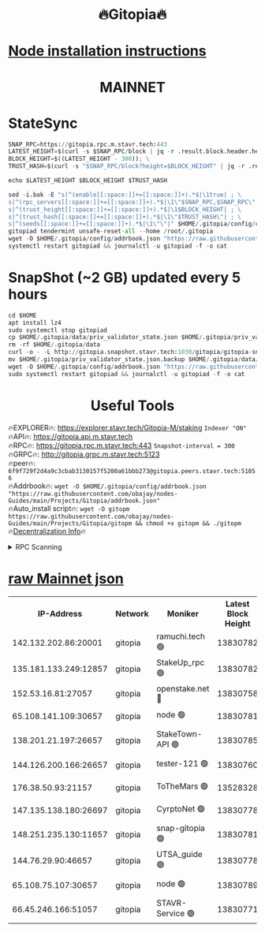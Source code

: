 <h1 align="center"> 🔥Gitopia🔥</h1>

[Node installation instructions](https://github.com/obajay/nodes-Guides/tree/main/Projects/Gitopia)
=

<h1 align="center"> MAINNET</h1>

# StateSync
```python
SNAP_RPC=https://gitopia.rpc.m.stavr.tech:443
LATEST_HEIGHT=$(curl -s $SNAP_RPC/block | jq -r .result.block.header.height); \
BLOCK_HEIGHT=$((LATEST_HEIGHT - 300)); \
TRUST_HASH=$(curl -s "$SNAP_RPC/block?height=$BLOCK_HEIGHT" | jq -r .result.block_id.hash)

echo $LATEST_HEIGHT $BLOCK_HEIGHT $TRUST_HASH

sed -i.bak -E "s|^(enable[[:space:]]+=[[:space:]]+).*$|\1true| ; \
s|^(rpc_servers[[:space:]]+=[[:space:]]+).*$|\1\"$SNAP_RPC,$SNAP_RPC\"| ; \
s|^(trust_height[[:space:]]+=[[:space:]]+).*$|\1$BLOCK_HEIGHT| ; \
s|^(trust_hash[[:space:]]+=[[:space:]]+).*$|\1\"$TRUST_HASH\"| ; \
s|^(seeds[[:space:]]+=[[:space:]]+).*$|\1\"\"|" $HOME/.gitopia/config/config.toml
gitopiad tendermint unsafe-reset-all --home /root/.gitopia
wget -O $HOME/.gitopia/config/addrbook.json "https://raw.githubusercontent.com/obajay/nodes-Guides/main/Projects/Gitopia/addrbook.json"
systemctl restart gitopiad && journalctl -u gitopiad -f -o cat
```
# SnapShot (~2 GB) updated every 5 hours
```python
cd $HOME
apt install lz4
sudo systemctl stop gitopiad
cp $HOME/.gitopia/data/priv_validator_state.json $HOME/.gitopia/priv_validator_state.json.backup
rm -rf $HOME/.gitopia/data
curl -o - -L http://gitopia.snapshot.stavr.tech:1030/gitopia/gitopia-snap.tar.lz4 | lz4 -c -d - | tar -x -C $HOME/.gitopia --strip-components 2
mv $HOME/.gitopia/priv_validator_state.json.backup $HOME/.gitopia/data/priv_validator_state.json
wget -O $HOME/.gitopia/config/addrbook.json "https://raw.githubusercontent.com/obajay/nodes-Guides/main/Projects/Gitopia/addrbook.json"
sudo systemctl restart gitopiad && journalctl -u gitopiad -f -o cat
```
 <h1 align="center"> Useful Tools</h1>

🔥EXPLORER🔥:      https://explorer.stavr.tech/Gitopia-M/staking  `Indexer "ON"` \
🔥API🔥: 			 		 https://gitopia.api.m.stavr.tech \
🔥RPC🔥:           https://gitopia.rpc.m.stavr.tech:443              `Snapshot-interval = 300` \
🔥GRPC🔥:          http://gitopia.grpc.m.stavr.tech:5123 \
🔥peer🔥:					 `6f9f729f2d4a9c3cbab3130157f5200a61bbb273@gitopia.peers.stavr.tech:51056` \
🔥Addrbook🔥:    ```wget -O $HOME/.gitopia/config/addrbook.json "https://raw.githubusercontent.com/obajay/nodes-Guides/main/Projects/Gitopia/addrbook.json"``` \
🔥Auto_install script🔥: ```wget -O gitopm https://raw.githubusercontent.com/obajay/nodes-Guides/main/Projects/Gitopia/gitopm && chmod +x gitopm && ./gitopm``` \
🔥[Decentralization Info](https://github.com/obajay/StateSync-snapshots/tree/main/Projects/Gitopia/Decentralization)🔥

<details>
<summary>RPC Scanning</summary>

<h2 align="center"> We scan nodes in real time every 4 hours. And we provide the final result of RPC endpoints.
We cannot influence the operation of these nodes in any way. </h2>


```python
If Voting Power is higher than 0 --> then the Node is a validator of the network and may be subject to attack and be a potential threat to the chain.
```
```python
We marked such validators with a red symbol
```

</details>

[raw Mainnet json](https://rpc-check.gitopm.stavr.tech/gitopm/rpc-gitopm-result.json)
=

<table><tr><th>IP-Address</th><th>Network</th><th>Moniker</th><th>Latest Block Height</th><th>Earliest Block Height</th><th>Catching Up</th><th>Tx Index</th><th>Voting Power</th><th>Scan Time</th></tr><tr><td>142.132.202.86:20001</td><td>gitopia</td><td>ramuchi.tech 🟢</td><td>13830782</td><td>6548337</td><td>False</td><td>on</td><td>0</td><td>2024-02-14T21:10:27.959223703UTC</td></tr><tr><td>135.181.133.249:12857</td><td>gitopia</td><td>StakeUp_rpc 🟢</td><td>13830782</td><td>8010001</td><td>False</td><td>on</td><td>0</td><td>2024-02-14T21:10:28.362262865UTC</td></tr><tr><td>152.53.16.81:27057</td><td>gitopia</td><td>openstake.net 🔴</td><td>13830758</td><td>10455001</td><td>False</td><td>off</td><td>44017</td><td>2024-02-14T21:09:49.870434575UTC</td></tr><tr><td>65.108.141.109:30657</td><td>gitopia</td><td>node 🟢</td><td>13830781</td><td>12299845</td><td>False</td><td>on</td><td>0</td><td>2024-02-14T21:10:25.397747331UTC</td></tr><tr><td>138.201.21.197:26657</td><td>gitopia</td><td>StakeTown-API 🟢</td><td>13830785</td><td>12733501</td><td>False</td><td>on</td><td>0</td><td>2024-02-14T21:10:32.910126160UTC</td></tr><tr><td>144.126.200.166:26657</td><td>gitopia</td><td>tester-121 🟢</td><td>13830760</td><td>12832814</td><td>False</td><td>off</td><td>0</td><td>2024-02-14T21:09:52.264315568UTC</td></tr><tr><td>176.38.50.93:21157</td><td>gitopia</td><td>ToTheMars 🟢</td><td>13528328</td><td>12883228</td><td>False</td><td>on</td><td>0</td><td>2024-02-14T21:09:52.914854493UTC</td></tr><tr><td>147.135.138.180:26697</td><td>gitopia</td><td>CyrptoNet 🟢</td><td>13830778</td><td>12883228</td><td>False</td><td>off</td><td>0</td><td>2024-02-14T21:10:20.862918521UTC</td></tr><tr><td>148.251.235.130:11657</td><td>gitopia</td><td>snap-gitopia 🟢</td><td>13830781</td><td>12908001</td><td>False</td><td>on</td><td>0</td><td>2024-02-14T21:10:25.654197887UTC</td></tr><tr><td>144.76.29.90:46657</td><td>gitopia</td><td>UTSA_guide 🟢</td><td>13830778</td><td>13035301</td><td>False</td><td>on</td><td>0</td><td>2024-02-14T21:10:20.461209813UTC</td></tr><tr><td>65.108.75.107:30657</td><td>gitopia</td><td>node 🟢</td><td>13830789</td><td>13189502</td><td>False</td><td>on</td><td>0</td><td>2024-02-14T21:10:39.466712124UTC</td></tr><tr><td>66.45.246.166:51057</td><td>gitopia</td><td>STAVR-Service 🟢</td><td>13830771</td><td>13820001</td><td>False</td><td>on</td><td>0</td><td>2024-02-14T21:10:09.963789360UTC</td></tr></table>
